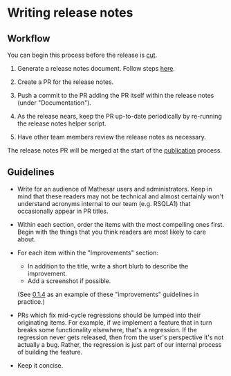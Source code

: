 # Writing release notes

## Workflow

You can begin this process before the release is [cut](./cutting.md).

1. Generate a release notes document. Follow steps [here](https://github.com/mathesar-foundation/mathesar/blob/develop/docs/docs/releases/README.md).

1. Create a PR for the release notes.

1. Push a commit to the PR adding the PR itself within the release notes (under "Documentation").

1. As the release nears, keep the PR up-to-date periodically by re-running the release notes helper script.

1. Have other team members review the release notes as necessary.

The release notes PR will be merged at the start of the [publication](./publication.md) process.

## Guidelines

- Write for an audience of Mathesar users and administrators. Keep in mind that these readers may not be technical and almost certainly won't understand acronyms internal to our team (e.g. RSQLA1) that occasionally appear in PR titles.

- Within each section, order the items with the most compelling ones first. Begin with the things that you think readers are most likely to care about.

- For each item within the "Improvements" section:

    - In addition to the title, write a short blurb to describe the improvement.
    - Add a screenshot if possible.
    
    (See [0.1.4](https://docs.mathesar.org/releases/0.1.4/) as an example of these "improvements" guidelines in practice.)

- PRs which fix mid-cycle regressions should be lumped into their originating items. For example, if we implement a feature that in turn breaks some functionality elsewhere, that's a regression. If the regression never gets released, then from the user's perspective it's not actually a bug. Rather, the regression is just part of our internal process of building the feature.

- Keep it concise.



